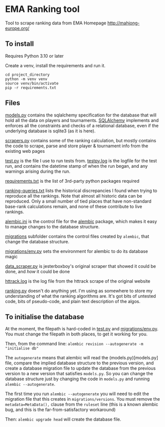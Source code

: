 # EMA Ranking tool

Tool to scrape ranking data from EMA Homepage http://mahjong-europe.org/

## To install

Requires Python 3.10 or later

Create a venv, install the requirements and run it.

```
cd project_directory
python -m venv venv
source venv/bin/activate
pip -r requirements.txt
```

## Files

[models.py](models.py) contains the sqlalchemy specification for the database that will hold
all the data on players and tournaments.
[SQLAlchemy](https://www.sqlalchemy.org/) implements and enforces
all the constraints and checks of a relational database, even if the underlying
database is sqlite3 (as it is here).

[scrapers.py](scrapers.py) contains some of the ranking calculation, but mostly contains
the code to scrape, parse and store player & tournament info from the existing
web pages

[test.py](test.py) is the file I use to run tests from. [testpy.log](testpy.log) is the logfile for
the test run, and contains the datetime stamp of when the run began, and any warnings arising during the run.

[requirements.txt](requirements.txt) is the list of 3rd-party python packages required

[ranking-queries.txt](ranking-queries.txt) lists the historical discrepancies I found when trying to reproduce all the rankings.
Note that almost all historic data can be reproduced. Only a small number of tied places that have non-standard
base-rank calculations remain, and none of these contribute to live rankings.

[alembic.ini](alembic.ini) is the control file for the
[alembic](https://pypi.org/project/alembic/) package, which makes it
easy to manage changes to the database structure.

[migrations](migrations) subfolder contains the control files created by `alembic`, that change the
database structure.

[migrations/env.py](migrations/env.py) sets the environment for alembic to do its database magic

[data_scraper.py](data_scraper.py) is jesterboxboy's original scraper that showed it could be done,
and *how* it could be done

[httrack.log](httrack.log) is the log file from the httrack scrape of the original website

[ranking.py](ranking.py) doesn't do anything yet. I'm using as somewhere to store my
understanding of what the ranking algorithms are. It's got bits of untested code,
bits of pseudo-code, and plain text description of the algos.

## To initialise the database

At the moment, the filepath is hard-coded in
 [test.py](test.py) and [migrations/env.py](migrations/env.py). You must
 change the filepath in both places, to get it working for you.

Then, from the command line: `alembic revision --autogenerate -m "initialise db"`

The `autogenerate` means that alembic will read the (models.py)[models.py] file,
compare the implied database structure to the previous version, and create a
database migration file to update the database from the previous version to a
new version that satisfies `models.py`. So you can change the database structure
just by changing the code in `models.py` and running `alembic --autogenerate`.

The first time you run `alembic --autogenerate` you will need to edit the
migration file that this creates in `migrations/versions`. You must
remove the `metadata=MetaData(),` clause from the `ruleset` line
(this is a known alembic bug, and this is the far-from-satisfactory workaround)

Then:
`alembic upgrade head`
will create the database file.
